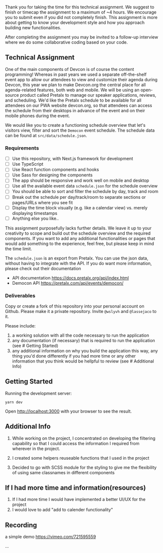 Thank you for taking the time for this technical assignment. We suggest to finish or timecap the assignment to a maximum of ~4 hours. We encourage you to submit even if you did not completely finish. This assignment is more about getting to know your development style and how you approach building new functionalities.

After completing the assignment you may be invited to a follow-up interview where we do some collaborative coding based on your code.

## Technical Assignment

One of the main components of Devcon is of course the content programming! Whereas in past years we used a separate off-the-shelf event app to allow our attendees to view and customize their agenda during Devcon, this year we plan to make Devcon.org the central place for all agenda-related features, both web and mobile. We will be using an open-source product called Pretalx to manage our speaker applications, reviews, and scheduling. We'd like the Pretalx schedule to be available for all attendees on our PWA website devcon.org, so that attendees can access the schedule from their desktops in advance of the event and on their mobile phones during the event.

We would like you to create a functioning schedule overview that let's visitors view, filter and sort the `Democon` event schedule. The schedule data can be found at `src/data/schedule.json`.

### Requirements

- [ ] Use this repository, with Next.js framework for development
- [ ] Use TypeScript
- [ ] Use React function components and hooks
- [ ] Use Sass for designing the components
- [ ] The app should be responsive and work well on mobile and desktop
- [ ] Use all the available event data `schedule.json` for the schedule overview
- [ ] You should be able to sort and filter the schedule by day, track and room
- [ ] Break out the schedule per day/track/room to separate sections or pages/URLs where you see fit
- [ ] Display the time block visually (e.g. like a calendar view) vs. merely displaying timestamps
- [ ] Anything else you like..

This assignment purposefully lacks further details. We leave it up to your creativity to scope and build out the schedule overview and the required components. If you want to add any additional functionalities or pages that would add something to the experience, feel free, but please keep in mind the time limit.

The `schedule.json` is an export from Pretalx. You can use the json data, without having to integrate with the API. If you do want more information, please check out their documentation

- API documentation https://docs.pretalx.org/api/index.html
- Democon API https://pretalx.com/api/events/democon/

### Deliverables

Copy or create a fork of this repository into your personal account on Github. Please make it a private repository. Invite `@wslyvh` and `@lassejaco` to it.

Please include:

1. a working solution with all the code necessary to run the application
1. any documentation (if necessary) that is required to run the application (see # Getting Started)
1. any additional information on why you build the application this way, any thing you'd done differently if you had more time or any other information that you think would be hellpful to review (see # Additional Info)

## Getting Started

Running the development server:

```
yarn dev
```

Open [http://localhost:3000](http://localhost:3000) with your browser to see the result.

## Additional Info

1. While working on the project, I concentrated on developing the filtering capability so that I could access the information I required from wherever in the project.

2. I created some helpers reuseable functions that I used in the project

3. Decided to go with SCSS module for the styling to give me the flexibility of using same classnames in different components

## If I had more time and information(resources)

1. If I had more time I would have implemented a better UI/UX for the project
2. I would love to add "add to calender functionality"

## Recording

a simple demo
https://vimeo.com/721595559

...
